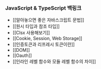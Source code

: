 ### JavaScript & TypeScript 백링크

- [[알아놓으면 좋은 자바스크립트 문법]]
- [[원시 타입과 참조 타입]]
- [[Clsx 사용해보기]]
- [[Cookie, Session, Web Storage]]
- [[인증토큰과 리프레시 토큰이란]]
- [[DOM]]
- [[Oauth]]
- [[인라인 레벨 함수와 모듈 레벨 함수의 차이]]
